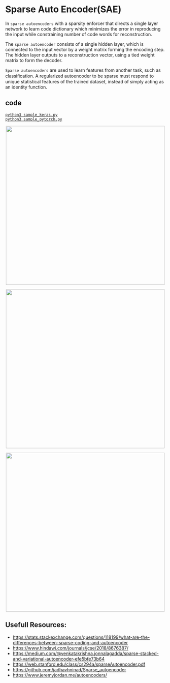 # Sparse Auto Encoder(SAE)
In `sparse autoencoders` with a sparsity enforcer that directs a single layer network to learn code dictionary which minimizes the error in reproducing the input while constraining number of code words for reconstruction.

The `sparse autoencoder` consists of a single hidden layer, which is connected to the input vector by a weight matrix forming the encoding step. The hidden layer outputs to a reconstruction vector, using a tied weight matrix to form the decoder.

`Sparse autoencoders` are used to learn features from another task, such as classiﬁcation. A regularized autoencoder to be sparse must respond to unique statistical features of the trained dataset, instead of simply acting as an identity function.

## code 
[`python3 sample_keras.py`](./sample_keras.py)  
[`python3 sample_pytorch.py`](./sample_pytorch.py)  
<!-- [`python3 sample_scratch.py`](./sample_scratch.py) -->

<p align="center">
  <img src="https://miro.medium.com/max/700/1*7H9VQlN94-wv7Ianqt6GZg.png" width="500px">
</p>
<p align="center">
  <img src="https://ars.els-cdn.com/content/image/1-s2.0-S0262885617300136-gr1.jpg" width="500px">
</p>
<p align="center">
  <img src="https://blog.keras.io/img/ae/jigsaw-puzzle.png" width="500px">
</p>

## Usefull Resources:
+ https://stats.stackexchange.com/questions/118199/what-are-the-differences-between-sparse-coding-and-autoencoder
+ https://www.hindawi.com/journals/jcse/2018/8676387/
+ https://medium.com/@venkatakrishna.jonnalagadda/sparse-stacked-and-variational-autoencoder-efe5bfe73b64
+ https://web.stanford.edu/class/cs294a/sparseAutoencoder.pdf
+ https://github.com/jadhavhninad/Sparse_autoencoder
+ https://www.jeremyjordan.me/autoencoders/